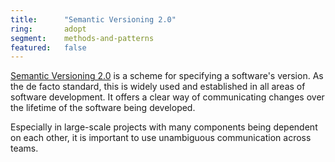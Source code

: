 ```yaml
---
title:      "Semantic Versioning 2.0"
ring:       adopt
segment:    methods-and-patterns
featured:   false
---
```


[Semantic Versioning 2.0](https://semver.org/spec/v2.0.0.html) is a scheme for specifying a software's version.
As the de facto standard, this is widely used and established in all areas of software development.
It offers a clear way of communicating changes over the lifetime of the software being developed.

Especially in large-scale projects with many components being dependent on each other, it is important to use unambiguous communication across teams.
